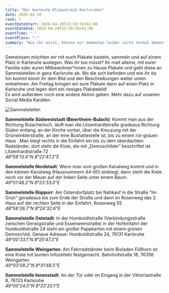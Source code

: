 ```yaml
---
title: "Der bunteste Klimastreik Karlsruhes"
date: 2020-04-20
rank: 1
eventDateStart: 2020-04-20T23:59:59+02:00
eventDateEnd: 2020-04-24T23:59:59+02:00
eventTime: "-"
eventPlace: "-"
summary: "Wie ihr wisst, können wir momentan leider nicht normal demonstrieren. Daher haben wir für diesen Freitag etwas ganz besonderes geplant. Hierfür brauchen wir eure Hilfe..."
---
```


Gemeinsam möchten wir mit euch Plakate basteln, sammeln und auf einem Platz in Karlsruhe auslegen. 
Was ihr tun müsst? Ihr malt alleine, mit eurer Familie oder euren Mitbewohner*innen zu Hause Plakate und gebt diese an Sammelstellen in ganz Karlsruhe ab. 
Wo die sich befinden und wie ihr da hin kommt könnt ihr dem Bild und den Beschreibungen weiter unten entnehmen. 
Am Freitag bringen wir eure Plakate dann auf einen Platz in Karlsruhe und legen dort ein riesiges Plakatebild!   
Es wird außerdem noch eine andere Aktion geben. Mehr dazu auf unseren Social Media Kanälen.

![Sammelstellen](/img/map_plakataktion_24-04-20.jpg)


**Sammelstelle Südweststadt (Beiertheim-Bulach)**: Kommt man aus der Richtung Bulacherloch, läuft man die Litzenhardtstraße gradeaus Richtung Süden entlang, an der Kirche vorbei, über die Kreuzung mit der Grünwinklerstraße, an der eine Bushaltestelle ist, bis zu einem rot-grauen Haus . Man biegt rechts in die Einfahrt ein bis zu dem überdachten Radständer, dort steht die Kiste, die mit „Demoschilder“ beschriftet ist. Litzenhardtstraße 72 \
*48°59'13.4"N 8°22'47.2"E*

**Sammelstelle Nordstadt**:  Wenn man vom großen Kanalweg kommt und in den kleinen Kanalweg (Hausnummern 44-60) einbiegt, dann steht die Kiste noch vor der Mauer auf der linken Seite unter einem Baum. \
*49°01'48.2"N 8°23'33.0"E*

**Sammelstelle Rüppurr**: Am Ostendorfplatz bei Nahkauf in die Straße "Im Grün" geradeaus bis zum Ende der Straße und dann im Rosenweg das 2. Haus auf der rechten Seite in der Einfahrt. Rosenweg 55 \
*48°58'26.7"N 8°24'32.6"E*

**Sammelstelle Oststadt**: In der Humboldtstraße (Verbindungsstraße zwischen Gerwigstraße und Essenweinstraße) in der Hofeinfahrt der Humboldtstraße 24 steht ein großer Pappkarton mit einem grünen Demoschild. Genaue Adresse: Humboldtstraße 24, 76131 Karlsruhe \
*49°00'33.1"N 8°25'47.3"E*

**Sammelstelle Weingarten**: Am Fahrradständer beim Bioladen Füllhorn ist eine Kiste mit bunten Infozetteln festgemacht. Bahnhofstraße 18, 76356 Weingarten \
*49°03'09.2"N 8°31'48.5"E*

**Sammelstelle Innenstadt**: An der Tür oder im Eingang in der Viktoriastraße 8, 76133 Karlsruhe \
*49°00'24.0"N 8°23'20.1"E*
